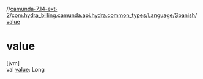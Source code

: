 //[camunda-7.14-ext-2](../../../../index.md)/[com.hydra_billing.camunda.api.hydra.common_types](../../index.md)/[Language](../index.md)/[Spanish](index.md)/[value](value.md)

# value

[jvm]\
val [value](value.md): Long
